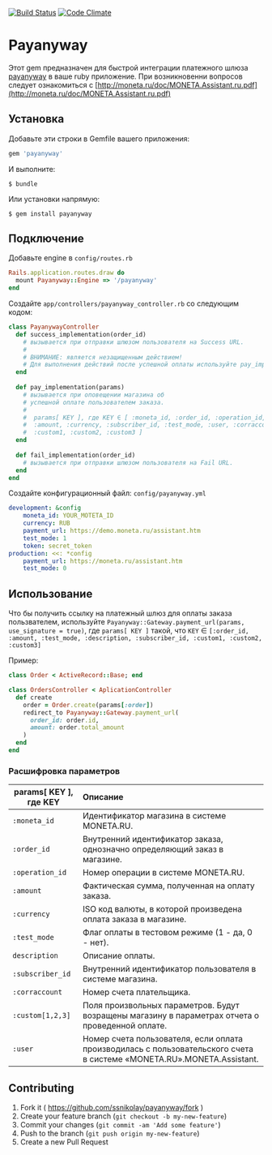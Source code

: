 [![Build Status](https://travis-ci.org/ssnikolay/payanyway.svg?branch=master)](https://travis-ci.org/ssnikolay/payanyway)
[![Code Climate](https://codeclimate.com/github/ssnikolay/payanyway.svg)](https://codeclimate.com/github/ssnikolay/payanyway)

# Payanyway

Этот gem предназначен для быстрой интеграции платежного шлюза [payanyway](http://payanyway.ru) в ваше ruby приложение.
При возникновенни вопросов следует ознакомиться с [http://moneta.ru/doc/MONETA.Assistant.ru.pdf](http://moneta.ru/doc/MONETA.Assistant.ru.pdf)
## Установка

Добавьте эти строки в Gemfile вашего приложения:

```ruby
gem 'payanyway'
```

И выполните:

    $ bundle

Или установки напрямую:

    $ gem install payanyway

## Подключение

Добавьте engine в `config/routes.rb`
```ruby
Rails.application.routes.draw do
  mount Payanyway::Engine => '/payanyway'
end
```

Создайте `app/controllers/payanyway_controller.rb` со следующим кодом:

```ruby
class PayanywayController
  def success_implementation(order_id)
    # вызывается при отправки шлюзом пользователя на Success URL.
    #
    # ВНИМАНИЕ: является незащищенным действием!
    # Для выполнения действий после успешной оплаты используйте pay_implementation
  end
  
  def pay_implementation(params)
    # вызывается при оповещении магазина об 
    # успешной оплате пользователем заказа.
    #
    #  params[ KEY ], где KEY ∈ [ :moneta_id, :order_id, :operation_id,
    #  :amount, :currency, :subscriber_id, :test_mode, :user, :corraccount,
    #  :custom1, :custom2, :custom3 ]
  end
  
  def fail_implementation(order_id)
    # вызывается при отправки шлюзом пользователя на Fail URL.
  end
end
```

Создайте конфигурационный файл: `config/payanyway.yml`


```yml
development: &config
    moneta_id: YOUR_MOTETA_ID
    currency: RUB
    payment_url: https://demo.moneta.ru/assistant.htm
    test_mode: 1
    token: secret_token
production: <<: *config
    payment_url: https://moneta.ru/assistant.htm
    test_mode: 0
```
## Использование

Что бы получить ссылку на платежный шлюз для оплаты заказа пользвателем, используйте `Payanyway::Gateway.payment_url(params, use_signature = true)`, где `params[ KEY ]` такой, что `KEY` ∈ `[:order_id, :amount, :test_mode, :description, :subscriber_id, :custom1, :custom2, :custom3]`

Пример:
```ruby
class Order < ActiveRecord::Base; end

class OrdersController < AplicationController
  def create
    order = Order.create(params[:order])
    redirect_to Payanyway::Gateway.payment_url(
      order_id: order.id,
      amount: order.total_amount
    )
  end
end
```

### Расшифровка параметров

 params[ KEY ], где KEY    | Описание
--------------------------|:-----------------------------------------------------------
 `:moneta_id`              | Идентификатор магазина в системе MONETA.RU.
 `:order_id`               | Внутренний идентификатор заказа, однозначно определяющий заказ в магазине.
 `:operation_id`           | Номер операции в системе MONETA.RU.
 `:amount`                 | Фактическая сумма, полученная на оплату заказа.
 `:currency`               | ISO код валюты, в которой произведена оплата заказа в магазине.
 `:test_mode`              | Флаг оплаты в тестовом режиме (1 - да, 0 - нет).
 `description`             | Описание оплаты.
 `:subscriber_id`          | Внутренний идентификатор пользователя в системе магазина.
 `:corraccount`            | Номер счета плательщика.
 `:custom[1,2,3]`          | Поля произвольных параметров. Будут возращены магазину в параметрах отчета о проведенной оплате.
 `:user`                   | Номер счета пользователя, если оплата производилась с пользовательского счета в системе «MONETA.RU».MONETA.Assistant.

## Contributing

1. Fork it ( https://github.com/ssnikolay/payanyway/fork )
2. Create your feature branch (`git checkout -b my-new-feature`)
3. Commit your changes (`git commit -am 'Add some feature'`)
4. Push to the branch (`git push origin my-new-feature`)
5. Create a new Pull Request
